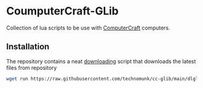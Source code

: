 # CoumputerCraft-GLib

Collection of lua scripts to be use with [ComputerCraft](http://www.computercraft.info/) computers.

## Installation

The repository contains a neat [downloading](dlglib.lua) script that downloads the latest files from repository
```sh
wget run https://raw.githubusercontent.com/technomunk/cc-glib/main/dlglib.lua
```
